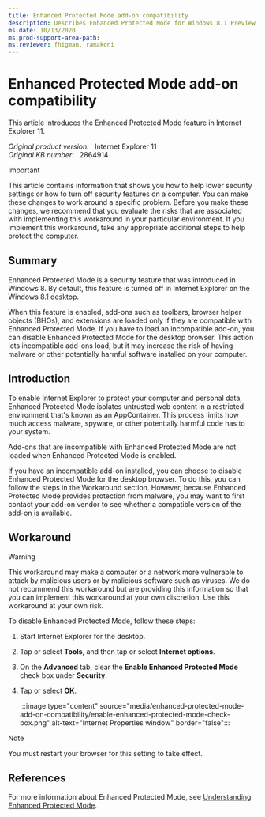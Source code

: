 ```yaml
---
title: Enhanced Protected Mode add-on compatibility
description: Describes Enhanced Protected Mode for Windows 8.1 Preview, and explains how to disable the feature when it is necessary.
ms.date: 10/13/2020
ms.prod-support-area-path:
ms.reviewer: fhigman, ramakoni
---
```

# Enhanced Protected Mode add-on compatibility

This article introduces the Enhanced Protected Mode feature in Internet Explorer 11.

_Original product version:_ &nbsp; Internet Explorer 11  
_Original KB number:_ &nbsp; 2864914

> [!IMPORTANT]
> This article contains information that shows you how to help lower security settings or how to turn off security features on a computer. You can make these changes to work around a specific problem. Before you make these changes, we recommend that you evaluate the risks that are associated with implementing this workaround in your particular environment. If you implement this workaround, take any appropriate additional steps to help protect the computer.

## Summary

Enhanced Protected Mode is a security feature that was introduced in Windows 8. By default, this feature is turned off in Internet Explorer on the Windows 8.1 desktop.

When this feature is enabled, add-ons such as toolbars, browser helper objects (BHOs), and extensions are loaded only if they are compatible with Enhanced Protected Mode. If you have to load an incompatible add-on, you can disable Enhanced Protected Mode for the desktop browser. This action lets incompatible add-ons load, but it may increase the risk of having malware or other potentially harmful software installed on your computer.

## Introduction

To enable Internet Explorer to protect your computer and personal data, Enhanced Protected Mode isolates untrusted web content in a restricted environment that's known as an AppContainer. This process limits how much access malware, spyware, or other potentially harmful code has to your system.

Add-ons that are incompatible with Enhanced Protected Mode are not loaded when Enhanced Protected Mode is enabled.

If you have an incompatible add-on installed, you can choose to disable Enhanced Protected Mode for the desktop browser. To do this, you can follow the steps in the Workaround section. However, because Enhanced Protected Mode provides protection from malware, you may want to first contact your add-on vendor to see whether a compatible version of the add-on is available.

## Workaround

> [!WARNING]
> This workaround may make a computer or a network more vulnerable to attack by malicious users or by malicious software such as viruses. We do not recommend this workaround but are providing this information so that you can implement this workaround at your own discretion. Use this workaround at your own risk.

To disable Enhanced Protected Mode, follow these steps:

1. Start Internet Explorer for the desktop.
2. Tap or select **Tools**, and then tap or select **Internet options**.
3. On the **Advanced**  tab, clear the **Enable Enhanced Protected Mode** check box under **Security**.
4. Tap or select **OK**.

   :::image type="content" source="media/enhanced-protected-mode-add-on-compatibility/enable-enhanced-protected-mode-check-box.png" alt-text="Internet Properties window" border="false":::

> [!NOTE]
> You must restart your browser for this setting to take effect.

## References

For more information about Enhanced Protected Mode, see [Understanding Enhanced Protected Mode](/archive/blogs/ieinternals/understanding-enhanced-protected-mode).
